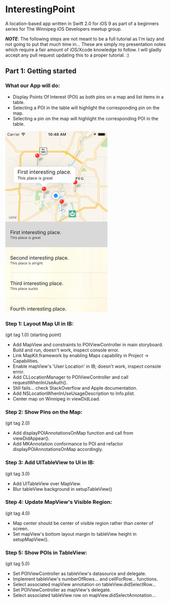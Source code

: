 # InterestingPoint

A location-based app written in Swift 2.0 for iOS 9 as part of a beginners series for The Winnipeg iOS Developers meetup group.

__*NOTE*__: The following steps are not meant to be a full tutorial as I'm lazy and not going to put that much time in... These are simply my presentation notes which require a fair amount of iOS/Xcode knowledge to follow. I will gladly accept any pull request updating this to a proper tutorial. :)

## Part 1: Getting started

### What our App will do:
- Display Points Of Interest (POI) as both pins on a map and list items in a table.
- Selecting a POI in the table will highlight the corresponding pin on the map.
- Selecting a pin on the map will highlight the corresponding POI in the table.

![alt text](./InterestingPointScreenShot.png "InterestingPoint Final Screenshot.")

### Step 1: Layout Map UI in IB:
(git tag 1.0) (starting point)
- Add MapView and constraints to POIViewController in main storyboard. Build and run, doesn't work, inspect console error.
- Link MapKit.framework by enabling Maps capability in Project -> Capabilities.
- Enable mapView's 'User Location' in IB; doesn't work, inspect console error.
- Add CLLocationManager to POIViewController and call requestWhenInUseAuth().
- Still fails... check StackOverflow and Apple documentation.
- Add NSLocationWhenInUseUsageDescription to Info.plist.
- Center map on Winnipeg in viewDidLoad.

### Step 2: Show Pins on the Map:
(git tag 2.0)
- Add displayPOIAnnotationsOnMap function and call from viewDidAppear().
- Add MKAnnotation conformance to POI and refactor displayPOIAnnotationsOnMap accordingly.

### Step 3: Add UITableView to UI in IB:
(git tag 3.0)
- Add UITableView over MapView.
- Blur tableView background in setupTableView()

### Step 4: Update MapView's Visible Region:
(git tag 4.0)
- Map center should be center of visible region rather than center of screen.
- Set mapView's bottom layout margin to tableView height in setupMapView().

### Step 5: Show POIs in TableView:
(git tag 5.0)
- Set POIViewController as tableView's datasource and delegate.
- Implement tableView's numberOfRows... and cellForRow... functions.
- Select associated mapView annotation on tableView.didSelectRow...
- Set POIViewController as mapView's delegate.
- Select associated tableView row on mapView.didSelectAnnotation...